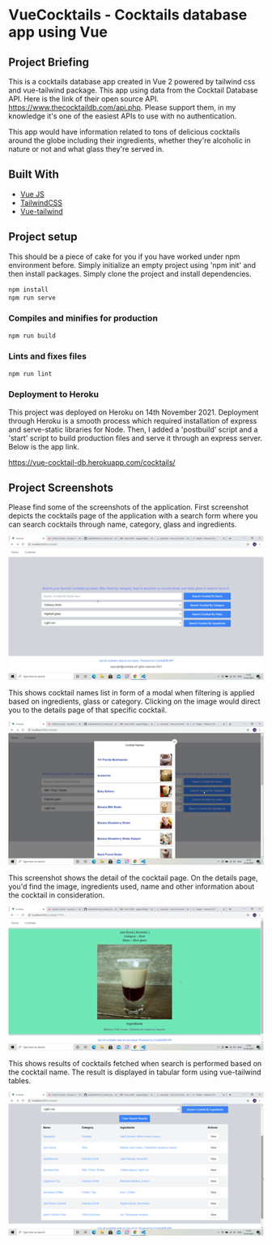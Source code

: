 # VueCocktails - Cocktails database app using Vue

## Project Briefing

This is a cocktails database app created in Vue 2 powered by tailwind css and vue-tailwind package. This app using data from the Cocktail Database API. Here is the link of their open source API. https://www.thecocktaildb.com/api.php. Please support them, in my knowledge it's one of the easiest APIs to use with no authentication. 

This app would have information related to tons of delicious cocktails around the globe including their ingredients, whether they're alcoholic in nature or not and what glass they're served in.

## Built With

* [Vue JS](https://vuejs.org/)
* [TailwindCSS](https://tailwindcss.com/)
* [Vue-tailwind](https://www.vue-tailwind.com/)


## Project setup
This should be a piece of cake for you if you have worked under npm environment before. Simply initialize an empty project using 'npm init' and then install packages. Simply clone the project and install dependencies.
```
npm install
npm run serve
```
### Compiles and minifies for production
```
npm run build
```

### Lints and fixes files
```
npm run lint
```

### Deployment to Heroku

This project was deployed on Heroku on 14th November 2021. Deployment through Heroku is a smooth process which required installation of express and serve-static libraries for Node.
Then, I added a 'postbuild' script and a 'start' script to build production files and serve it through an express server.
Below is the app link.

https://vue-cocktail-db.herokuapp.com/cocktails/


## Project Screenshots



Please find some of the screenshots of the application. First screenshot depicts the cocktails page of the application with a search form where you can search cocktails through name, category, glass and ingredients.

![alt text](./screenshots/cocktails.png)

This shows cocktail names list in form of a modal when filtering is applied based on ingredients, glass or category. Clicking on the image would direct you to the details page of that specific cocktail.

![alt text](./screenshots/cocktail_names.png)

This screenshot shows the detail of the cocktail page. On the details page, you'd find the image, ingredients used, name and other information about the cocktail in consideration.

![alt text](./screenshots/cocktail_detail.png)

This shows results of cocktails fetched when search is performed based on the cocktail name. The result is displayed in tabular form using vue-tailwind tables.

![alt text](./screenshots/cocktail_list.png)
